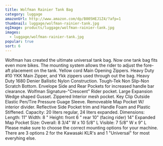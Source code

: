 ```yaml
---
title: Wolfman Rainier Tank Bag
category: luggage
amazonUrl: http://www.amazon.com/dp/B005HEJ1Z4/?afp=1
thumbnail: luggage/wolfman-rainier-tank.jpg
ogImage: products/luggage/wolfman-rainier-tank.jpg
images:
  - luggage/wolfman-rainier-tank.jpg
popular: true
sort: 6
---
```


Wolfman has created the ultimate universal tank bag. Now one tank bag fits even more bikes. The mounting system allows the rider to adjust the fore-aft placement on the tank. Yellow cord Main Opening Zippers. Heavy Duty #10 YKK Main Zipper, and Ykk zippers used through out the bag. Heavy Duty 1680 Denier Ballistic Nylon Construction. Tough-Tek Non Slip-Non Scratch Bottom. Envelope Side and Rear Pockets for increased handle bar clearance. Wolfman Signature-"Crescent" Rider pocket. Large Expansion Wedge shaped Gusset. Zippered Interior mesh pocket. Key Clip Outside Elastic Pen/Tire Pressure Guage Sleeve. Removeable Map Pocket W/ interior divider. Reflective Side Pocket trim and Handle Foam and Plastic Stiffened. Capacity: 20 liters regular, 24 liters expanded. Dimensions: Length: 11" Width: 8 " Height: front 6 " rear 10" (facing rider) 14" Expanded Map Pocket Size: Overall: 8 3/4" W x 10 5/8" L Visible: 7 5/8" W x 9" L Please make sure to choose the correct mounting options for your machine. There are 3 options 2 for the Kawasaki KLR's and 1 "Universal" for most everyhing else.

